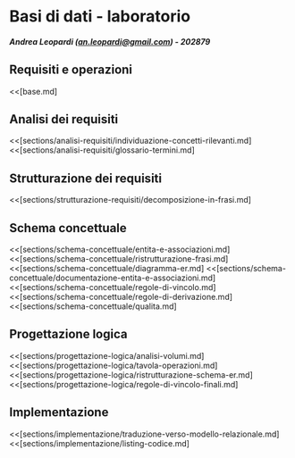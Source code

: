 # Basi di dati - laboratorio
##### Andrea Leopardi (<an.leopardi@gmail.com>) - 202879

## Requisiti e operazioni

<<[base.md]

<!-- BREAK -->
## Analisi dei requisiti

<<[sections/analisi-requisiti/individuazione-concetti-rilevanti.md]
<<[sections/analisi-requisiti/glossario-termini.md]

<!-- BREAK -->
## Strutturazione dei requisiti

<<[sections/strutturazione-requisiti/decomposizione-in-frasi.md]

<!-- BREAK -->
## Schema concettuale

<<[sections/schema-concettuale/entita-e-associazioni.md]
<<[sections/schema-concettuale/ristrutturazione-frasi.md]
<<[sections/schema-concettuale/diagramma-er.md]
<<[sections/schema-concettuale/documentazione-entita-e-associazioni.md]
<<[sections/schema-concettuale/regole-di-vincolo.md]
<<[sections/schema-concettuale/regole-di-derivazione.md]
<<[sections/schema-concettuale/qualita.md]

<!-- BREAK -->
## Progettazione logica

<<[sections/progettazione-logica/analisi-volumi.md]
<<[sections/progettazione-logica/tavola-operazioni.md]
<<[sections/progettazione-logica/ristrutturazione-schema-er.md]
<<[sections/progettazione-logica/regole-di-vincolo-finali.md]

<!-- BREAK -->
## Implementazione

<<[sections/implementazione/traduzione-verso-modello-relazionale.md]
<<[sections/implementazione/listing-codice.md]
